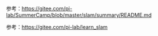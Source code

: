 参考：https://gitee.com/pi-lab/SummerCamp/blob/master/slam/summary/README.md

参考：https://gitee.com/pi-lab/learn_slam
